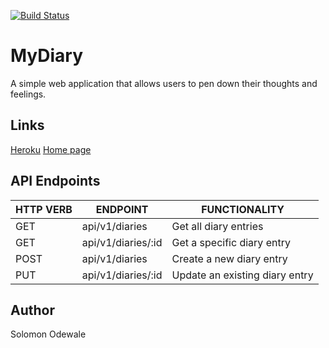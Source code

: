 [![Build Status](https://travis-ci.org/seunmeme/MyDiary.svg?branch=development)](https://travis-ci.org/seunmeme/MyDiary)

# MyDiary
A simple web application that allows users to pen down their thoughts and feelings.

## Links
[Heroku](https://guarded-bayou-47576.herokuapp.com)
[Home page](https://seunmeme.github.io/MyDiary/UI/index.html)

## API Endpoints
| HTTP VERB     | ENDPOINT            | FUNCTIONALITY                  |
| ------------- |-------------------| ------------------------------|
| GET           | api/v1/diaries      | Get all diary entries          |
| GET           | api/v1/diaries/:id  | Get a specific diary entry     |
| POST          | api/v1/diaries      | Create a new diary entry       |
| PUT           | api/v1/diaries/:id  | Update an existing diary entry |

## Author
Solomon Odewale